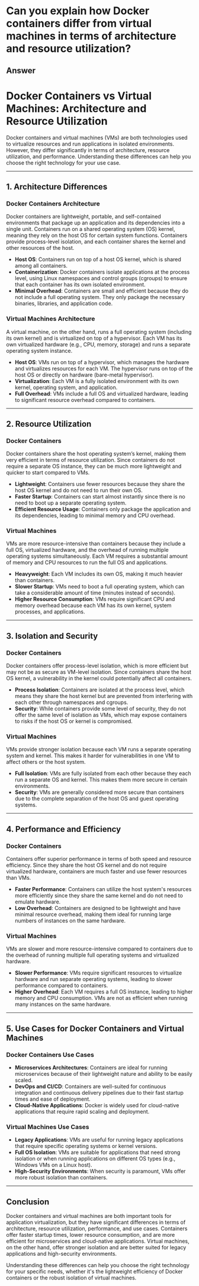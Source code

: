 # Can you explain how Docker containers differ from virtual machines in terms of architecture and resource utilization?

## Answer

# Docker Containers vs Virtual Machines: Architecture and Resource Utilization

Docker containers and virtual machines (VMs) are both technologies used to virtualize resources and run applications in isolated environments. However, they differ significantly in terms of architecture, resource utilization, and performance. Understanding these differences can help you choose the right technology for your use case.

---

## 1. **Architecture Differences**

### **Docker Containers Architecture**

Docker containers are lightweight, portable, and self-contained environments that package up an application and its dependencies into a single unit. Containers run on a shared operating system (OS) kernel, meaning they rely on the host OS for certain system functions. Containers provide process-level isolation, and each container shares the kernel and other resources of the host.

- **Host OS**: Containers run on top of a host OS kernel, which is shared among all containers.
- **Containerization**: Docker containers isolate applications at the process level, using Linux namespaces and control groups (cgroups) to ensure that each container has its own isolated environment.
- **Minimal Overhead**: Containers are small and efficient because they do not include a full operating system. They only package the necessary binaries, libraries, and application code.

### **Virtual Machines Architecture**

A virtual machine, on the other hand, runs a full operating system (including its own kernel) and is virtualized on top of a hypervisor. Each VM has its own virtualized hardware (e.g., CPU, memory, storage) and runs a separate operating system instance.

- **Host OS**: VMs run on top of a hypervisor, which manages the hardware and virtualizes resources for each VM. The hypervisor runs on top of the host OS or directly on hardware (bare-metal hypervisor).
- **Virtualization**: Each VM is a fully isolated environment with its own kernel, operating system, and application.
- **Full Overhead**: VMs include a full OS and virtualized hardware, leading to significant resource overhead compared to containers.

---

## 2. **Resource Utilization**

### **Docker Containers**

Docker containers share the host operating system’s kernel, making them very efficient in terms of resource utilization. Since containers do not require a separate OS instance, they can be much more lightweight and quicker to start compared to VMs.

- **Lightweight**: Containers use fewer resources because they share the host OS kernel and do not need to run their own OS.
- **Faster Startup**: Containers can start almost instantly since there is no need to boot up a separate operating system.
- **Efficient Resource Usage**: Containers only package the application and its dependencies, leading to minimal memory and CPU overhead.

### **Virtual Machines**

VMs are more resource-intensive than containers because they include a full OS, virtualized hardware, and the overhead of running multiple operating systems simultaneously. Each VM requires a substantial amount of memory and CPU resources to run the full OS and applications.

- **Heavyweight**: Each VM includes its own OS, making it much heavier than containers.
- **Slower Startup**: VMs need to boot a full operating system, which can take a considerable amount of time (minutes instead of seconds).
- **Higher Resource Consumption**: VMs require significant CPU and memory overhead because each VM has its own kernel, system processes, and applications.

---

## 3. **Isolation and Security**

### **Docker Containers**

Docker containers offer process-level isolation, which is more efficient but may not be as secure as VM-level isolation. Since containers share the host OS kernel, a vulnerability in the kernel could potentially affect all containers.

- **Process Isolation**: Containers are isolated at the process level, which means they share the host kernel but are prevented from interfering with each other through namespaces and cgroups.
- **Security**: While containers provide some level of security, they do not offer the same level of isolation as VMs, which may expose containers to risks if the host OS or kernel is compromised.

### **Virtual Machines**

VMs provide stronger isolation because each VM runs a separate operating system and kernel. This makes it harder for vulnerabilities in one VM to affect others or the host system.

- **Full Isolation**: VMs are fully isolated from each other because they each run a separate OS and kernel. This makes them more secure in certain environments.
- **Security**: VMs are generally considered more secure than containers due to the complete separation of the host OS and guest operating systems.

---

## 4. **Performance and Efficiency**

### **Docker Containers**

Containers offer superior performance in terms of both speed and resource efficiency. Since they share the host OS kernel and do not require virtualized hardware, containers are much faster and use fewer resources than VMs.

- **Faster Performance**: Containers can utilize the host system's resources more efficiently since they share the same kernel and do not need to emulate hardware.
- **Low Overhead**: Containers are designed to be lightweight and have minimal resource overhead, making them ideal for running large numbers of instances on the same hardware.

### **Virtual Machines**

VMs are slower and more resource-intensive compared to containers due to the overhead of running multiple full operating systems and virtualized hardware.

- **Slower Performance**: VMs require significant resources to virtualize hardware and run separate operating systems, leading to slower performance compared to containers.
- **Higher Overhead**: Each VM requires a full OS instance, leading to higher memory and CPU consumption. VMs are not as efficient when running many instances on the same hardware.

---

## 5. **Use Cases for Docker Containers and Virtual Machines**

### **Docker Containers Use Cases**

- **Microservices Architectures**: Containers are ideal for running microservices because of their lightweight nature and ability to be easily scaled.
- **DevOps and CI/CD**: Containers are well-suited for continuous integration and continuous delivery pipelines due to their fast startup times and ease of deployment.
- **Cloud-Native Applications**: Docker is widely used for cloud-native applications that require rapid scaling and deployment.

### **Virtual Machines Use Cases**

- **Legacy Applications**: VMs are useful for running legacy applications that require specific operating systems or kernel versions.
- **Full OS Isolation**: VMs are suitable for applications that need strong isolation or when running applications on different OS types (e.g., Windows VMs on a Linux host).
- **High-Security Environments**: When security is paramount, VMs offer more robust isolation than containers.

---

## Conclusion

Docker containers and virtual machines are both important tools for application virtualization, but they have significant differences in terms of architecture, resource utilization, performance, and use cases. Containers offer faster startup times, lower resource consumption, and are more efficient for microservices and cloud-native applications. Virtual machines, on the other hand, offer stronger isolation and are better suited for legacy applications and high-security environments.

Understanding these differences can help you choose the right technology for your specific needs, whether it's the lightweight efficiency of Docker containers or the robust isolation of virtual machines.
